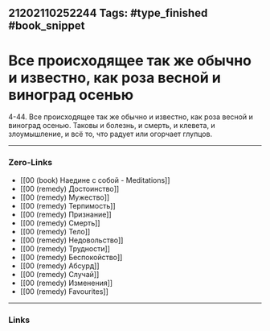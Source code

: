 21202110252244
Tags: #type_finished #book_snippet 
---
# Все происходящее так же обычно и известно, как роза весной и виноград осенью

 4-44. Все происходящее так же обычно и известно, как роза весной и виноград осенью. Таковы и болезнь, и смерть, и клевета, и злоумышление, и всё то, что радует или огорчает глупцов. 

---
### Zero-Links
 - [[00 (book) Наедине с собой - Meditations]]
 - [[00 (remedy) Достоинство]]
 - [[00 (remedy) Мужество]]
 - [[00 (remedy) Терпимость]]
 - [[00 (remedy) Признание]]
 - [[00 (remedy) Смерть]]
 - [[00 (remedy) Тело]]
 - [[00 (remedy) Недовольство]]
 - [[00 (remedy) Трудности]]
 - [[00 (remedy) Беспокойство]]
 - [[00 (remedy) Абсурд]]
 - [[00 (remedy) Случай]]
 - [[00 (remedy) Изменения]]
 - [[00 (remedy) Favourites]]
---
### Links
